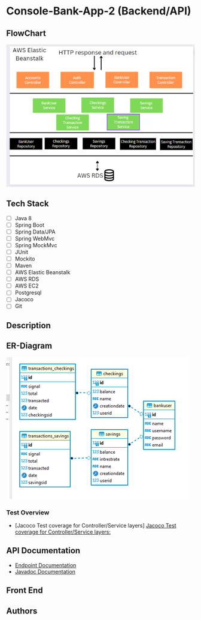 # Console-Bank-App-2 (Backend/API)

## FlowChart
![FlowChart](Console-bank-flowchart.PNG)

## Tech Stack
- [ ] Java 8
- [ ] Spring Boot
- [ ] Spring Data/JPA
- [ ] Spring WebMvc
- [ ] Spring MockMvc
- [ ] JUnit
- [ ] Mockito
- [ ] Maven
- [ ] AWS Elastic Beanstalk
- [ ] AWS RDS
- [ ] AWS EC2
- [ ] Postgresql
- [ ] Jacoco
- [ ] Git 

## Description

## ER-Diagram
![ER-Diagram](console-bank-er.PNG)


### Test Overview
- [Jacoco Test coverage for Controller/Service layers]
[Jacoco Test coverage for Controller/Service layers:](console-bank-jac.PNG)

## API Documentation
- [Endpoint Documentation]()
- [Javadoc Documentation]()

## Front End

## Authors
